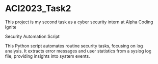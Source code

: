 # ACI2023_Task2
This project is my second task as a cyber security intern at Alpha Coding Ignite

Security Automation Script


This Python script automates routine security tasks, focusing on log analysis. It extracts error messages and user statistics from a syslog log file, providing insights into system events.

